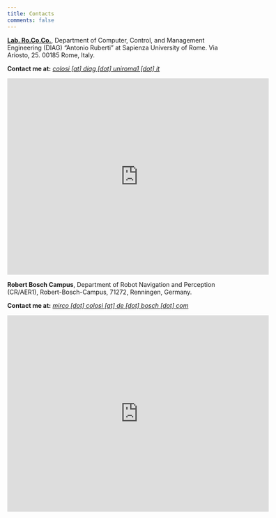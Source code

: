 ```yaml
---
title: Contacts
comments: false
---
```


**[Lab. Ro.Co.Co.](http://labrococo.dis.uniroma1.it/)**, Department of Computer, Control, and Management Engineering (DIAG) “Antonio Ruberti” at Sapienza University of Rome. Via Ariosto, 25. 00185 Rome, Italy.

**Contact me at:**
*[colosi [at] diag [dot] uniroma1 [dot] it](mailto:colosi@diag.uniroma1.it)*

<iframe src="https://www.google.com/maps/embed?pb=!1m18!1m12!1m3!1d2022.8142633486746!2d12.502339127022116!3d41.891014671817!2m3!1f0!2f0!3f0!3m2!1i1024!2i768!4f13.1!3m3!1m2!1s0x0%3A0xefe186f281468f21!2sDipartimento%20di%20Ingegneria%20Informatica%20Automatica%20e%20Gestionale%20%22Antonio%20Ruberti%22!5e1!3m2!1sen!2sit!4v1572343592438!5m2!1sen!2sit" width="600" height="450" frameborder="0" style="border:0;" allowfullscreen=""></iframe>

<br/>

**Robert Bosch Campus**, Department of Robot Navigation and Perception (CR/AER1), Robert-Bosch-Campus, 71272, Renningen, Germany.

**Contact me at:**
*[mirco [dot] colosi [at] de [dot] bosch [dot] com](mailto:mirco.colosi@de.bosch.com)*

<iframe src="https://www.google.com/maps/embed?pb=!1m18!1m12!1m3!1d858.650735424133!2d8.919263155999685!3d48.79369479443074!2m3!1f180!2f39.11647588665691!3f0!3m2!1i1024!2i768!4f35!3m3!1m2!1s0x479763dace6c7665%3A0x779442c48defe73f!2sRobert-Bosch-Campus%2C%2071272%20Renningen%2C%20Germany!5e1!3m2!1sen!2sit!4v1572343533724!5m2!1sen!2sit" width="600" height="450" frameborder="0" style="border:0;" allowfullscreen=""></iframe>
